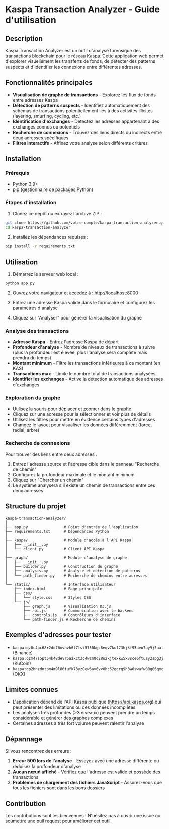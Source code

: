 # Kaspa Transaction Analyzer - Guide d'utilisation

## Description

Kaspa Transaction Analyzer est un outil d'analyse forensique des transactions blockchain pour le réseau Kaspa. Cette application web permet d'explorer visuellement les transferts de fonds, de détecter des patterns suspects et d'identifier les connexions entre différentes adresses.

## Fonctionnalités principales

- **Visualisation de graphe de transactions** - Explorez les flux de fonds entre adresses Kaspa
- **Détection de patterns suspects** - Identifiez automatiquement des schémas de transactions potentiellement liés à des activités illicites (layering, smurfing, cycling, etc.)
- **Identification d'exchanges** - Détectez les adresses appartenant à des exchanges connus ou potentiels
- **Recherche de connexions** - Trouvez des liens directs ou indirects entre deux adresses spécifiques
- **Filtres interactifs** - Affinez votre analyse selon différents critères

## Installation

### Prérequis

- Python 3.9+ 
- pip (gestionnaire de packages Python)

### Étapes d'installation

1. Clonez ce dépôt ou extrayez l'archive ZIP :
```bash
git clone https://github.com/votre-compte/kaspa-transaction-analyzer.git
cd kaspa-transaction-analyzer
```

2. Installez les dépendances requises :
```bash
pip install -r requirements.txt
```

## Utilisation

1. Démarrez le serveur web local :
```bash
python app.py
```

2. Ouvrez votre navigateur et accédez à : http://localhost:8000

3. Entrez une adresse Kaspa valide dans le formulaire et configurez les paramètres d'analyse

4. Cliquez sur "Analyser" pour générer la visualisation du graphe

### Analyse des transactions

- **Adresse Kaspa** - Entrez l'adresse Kaspa de départ
- **Profondeur d'analyse** - Nombre de niveaux de transactions à suivre (plus la profondeur est élevée, plus l'analyse sera complète mais prendra du temps)
- **Montant minimum** - Filtre les transactions inférieures à ce montant (en KAS)
- **Transactions max** - Limite le nombre total de transactions analysées
- **Identifier les exchanges** - Active la détection automatique des adresses d'exchanges

### Exploration du graphe

- Utilisez la souris pour déplacer et zoomer dans le graphe
- Cliquez sur une adresse pour la sélectionner et voir plus de détails
- Utilisez les filtres pour mettre en évidence certains types d'adresses
- Changez le layout pour visualiser les données différemment (force, radial, arbre)

### Recherche de connexions

Pour trouver des liens entre deux adresses :
1. Entrez l'adresse source et l'adresse cible dans le panneau "Recherche de chemin"
2. Configurez la profondeur maximale et le montant minimum
3. Cliquez sur "Chercher un chemin"
4. Le système analysera s'il existe un chemin de transactions entre ces deux adresses

## Structure du projet

```
kaspa-transaction-analyzer/
│
├── app.py                # Point d'entrée de l'application
├── requirements.txt      # Dépendances Python
│
├── kaspa/                # Module d'accès à l'API Kaspa
│   ├── __init__.py
│   └── client.py         # Client API Kaspa
│
├── graph/                # Module d'analyse de graphe
│   ├── __init__.py
│   ├── builder.py        # Construction du graphe
│   ├── analysis.py       # Analyse et détection de patterns
│   └── path_finder.py    # Recherche de chemins entre adresses
│
└── static/               # Interface utilisateur
    ├── index.html        # Page principale
    ├── css/
    │   └── style.css     # Styles CSS
    └── js/
        ├── graph.js      # Visualisation D3.js
        ├── api.js        # Communication avec le backend
        ├── controls.js   # Contrôleurs d'interface
        └── path-finder.js # Recherche de chemins
```

## Exemples d'adresses pour tester

- `kaspa:qz0c4pc68r2dd76uvhvh6l7lst5750kgc8eqv7kuf73hjkf95aeu7uy9j5aat` (Binance)
- `kaspa:qzm47s5pt54k48devr5a2kct3c4wzm0d28u2kjtexkw5xvsce6ftuzy2spg3j` (KuCoin)
- `kaspa:qp2hnzdnzpm4m9l86tufk73yz0ew6av6vv0hc52gqrq9h3w6swafw80g06qmc` (OKX)

## Limites connues

- L'application dépend de l'API Kaspa publique (https://api.kaspa.org) qui peut présenter des limitations ou des données incomplètes
- Les analyses très profondes (>3 niveaux) peuvent prendre un temps considérable et générer des graphes complexes
- Certaines adresses à très fort volume peuvent ralentir l'analyse

## Dépannage

Si vous rencontrez des erreurs :

1. **Erreur 500 lors de l'analyse** - Essayez avec une adresse différente ou réduisez la profondeur d'analyse
2. **Aucun nœud affiché** - Vérifiez que l'adresse est valide et possède des transactions
3. **Problèmes de chargement des fichiers JavaScript** - Assurez-vous que tous les fichiers sont dans les bons dossiers

## Contribution

Les contributions sont les bienvenues ! N'hésitez pas à ouvrir une issue ou soumettre une pull request pour améliorer cet outil.
